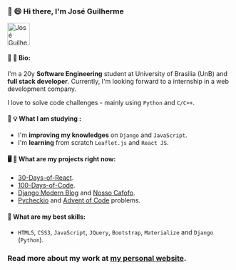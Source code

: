 ### 👋 😄 Hi there, I'm José Guilherme 

<a href="https://dev.to/joseguilhermefmoura/" target="_blank">
<img src="https://d2fltix0v2e0sb.cloudfront.net/dev-badge.svg"  width=50 alt="José Guilherme 's DEV Profile">
</a>

#### 📖 📝 Bio:

I'm a 20y <strong>Software Engineering</strong> student at University of Brasilia (UnB) and **full stack developer**. Currently, I'm looking forward to a internship in a web development company.

I love to solve code challenges - mainly using `Python` and `C/C++`.

#### 🌱 💡 What I am studying :

- I'm **improving my knowledges** on `Django` and `JavaScript`.
- I'm **learning** from scratch `Leaflet.js` and `React JS`.

#### 🖥️ 🚧 What are my projects right now:

- <a href="https://github.com/Asabeneh/30-Days-Of-React" target="_blank">30-Days-of-React</a>.
- <a href="https://github.com/kallaway/100-days-of-code" target="_blank">100-Days-of-Code</a>.
- <a href="https://github.com/joseguilhermefmoura/Modern-Django-Blog" target="_blank">Django Modern Blog</a> and <a href="https://github.com/Nosso-Cafofo" target="_blank">Nosso Cafofo</a>.
- <a href="https://github.com/joseguilhermefmoura/Py-Check-IO" target="_blank">Pycheckio</a> and <a href="https://github.com/joseguilhermefmoura/Advent-of-Code-2020" target="_blank">Advent of Code</a> problems.

#### 💼 What are my best skills:

- `HTML5`, `CSS3`, `JavaScript`, `JQuery`, `Bootstrap`, `Materialize` and `Django` (`Python`).

### Read more about my work at <a href="https://joseguilherme.dev/" target="_blank">my personal website</a>.
